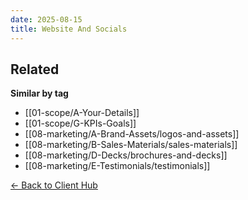```yaml
---
date: 2025-08-15
title: Website And Socials
---
```


<!-- RELATED:START -->

## Related
**Similar by tag**
- [[01-scope/A-Your-Details]]
- [[01-scope/G-KPIs-Goals]]
- [[08-marketing/A-Brand-Assets/logos-and-assets]]
- [[08-marketing/B-Sales-Materials/sales-materials]]
- [[08-marketing/D-Decks/brochures-and-decks]]
- [[08-marketing/E-Testimonials/testimonials]]

<!-- RELATED:END -->



[← Back to Client Hub](https://www.builtbyrays.com/Client-Vault/portal)